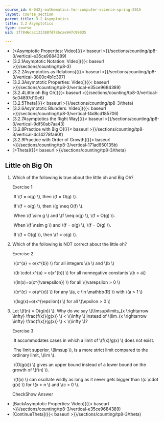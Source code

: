 ```yaml
---
course_id: 6-042j-mathematics-for-computer-science-spring-2015
layout: course_section
parent_title: 3.2 Asymptotics
title: 3.2 Asymptotics
type: course
uid: 1f7846cac133388fd786cae947c99035

---
```


*   [<Asymptotic Properties: Video]({{< baseurl >}}/sections/counting/tp8-3/vertical-e35ce9684389)
*   [3.2.1Asymptotic Notation: Video]({{< baseurl >}}/sections/counting/tp8-3)
*   [3.2.2Asymptotics as Relations]({{< baseurl >}}/sections/counting/tp8-3/vertical-3800c4b1c397)
*   [3.2.3Asymptotic Properties: Video]({{< baseurl >}}/sections/counting/tp8-3/vertical-e35ce9684389)
*   [3.2.4Little oh Big Oh]({{< baseurl >}}/sections/counting/tp8-3/vertical-5c04897d10e6)
*   [3.2.5Theta]({{< baseurl >}}/sections/counting/tp8-3/theta)
*   [3.2.6Asymptotic Blunders: Video]({{< baseurl >}}/sections/counting/tp8-3/vertical-f4d8cd185706)
*   [3.2.7Asymptotics the Right Way]({{< baseurl >}}/sections/counting/tp8-3/vertical-9df50ab7aa43)
*   [3.2.8Practice with Big O]({{< baseurl >}}/sections/counting/tp8-3/vertical-4c14279fa60f)
*   [3.2.9Practice with Order of Growth]({{< baseurl >}}/sections/counting/tp8-3/vertical-171ad650135b)
*   [\>Theta]({{< baseurl >}}/sections/counting/tp8-3/theta)

Little oh Big Oh
----------------

  

1.  Which of the following is true about the little oh and Big Oh?
    
    Exercise 1
    
    &nbsp;If \\(f = o(g) \\), then \\(f = O(g) \\).&nbsp;
    
    &nbsp;If \\(f = o(g) \\), then \\(g \\neq O(f) \\).&nbsp;
    
    &nbsp;When \\(f \\sim g \\) and \\(f \\neq o(g) \\), \\(f = O(g) \\).&nbsp;
    
    &nbsp;When \\(f \\nsim g \\) and \\(f = o(g) \\), \\(f = O(g) \\).&nbsp;
    
    &nbsp;If \\(f = O(g) \\), then \\(f = o(g) \\).&nbsp;
    
2.  Which of the following is NOT correct about the little oh?
    
    Exercise 2
    
    &nbsp;\\(x^{a} = o(x^{b}) \\) for all integers \\(a \\) and \\(b \\)&nbsp;
    
    &nbsp;\\(b \\cdot x^{a} = o(x^{b}) \\) for all nonnegative constants \\(b > a\\)&nbsp;
    
    &nbsp;\\(ln(x)=o(x^{\\varepsilon}) \\) for all \\(\\varepsilon > 0 \\)&nbsp;
    
    &nbsp;\\(x^{c} = o(a^{x}) \\) for any \\(a, c \\in \\mathbb{R} \\) with \\(a > 1 \\)&nbsp;
    
    &nbsp;\\(log(x)=o(x^{\\epsilon}) \\) for all \\(\\epsilon > 0 \\)&nbsp;
    
3.  Let \\(f(n) = O(g(n)) \\). Why do we say \\(\\limsup\\limits\_{x \\rightarrow \\infty} \\frac{f(x)}{g(x)} \\) < \\(\\infty \\) instead of \\(lim\_{x \\rightarrow \\infty} \\frac{f(x)}{g(x)} \\) < \\(\\infty \\)?
    
    Exercise 3
    
    &nbsp;It accommodates cases in which a limit of \\(f(x)/g(x) \\) does not exist.&nbsp;
    
    &nbsp;The limit superior, \\(limsup \\), is a more strict limit compared to the ordinary limit, \\(lim \\).&nbsp;
    
    &nbsp;\\(O(g(x)) \\) gives an upper bound instead of a lower bound on the growth of \\(f(n) \\).&nbsp;
    
    &nbsp;\\(f(x) \\) can oscillate wildly as long as it never gets bigger than \\(c \\cdot g(x) \\) for \\(x > n \\) and \\(c > 0 \\).&nbsp;
    
    CheckShow Answer
    

*   [BackAsymptotic Properties: Video]({{< baseurl >}}/sections/counting/tp8-3/vertical-e35ce9684389)
*   [ContinueTheta]({{< baseurl >}}/sections/counting/tp8-3/theta)